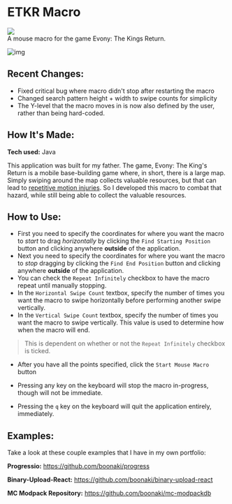 # ETKR Macro
<a href="https://github.com/boonaki/etkr-macro/releases/tag/Releases" className="mx-3 my-1"><img src='https://img.shields.io/github/downloads/boonaki/etkr-macro/total.svg'></img></a><br>
A mouse macro for the game Evony: The Kings Return.

![img](https://boonaki.me/imgs/etkr-macro.png)

## Recent Changes:
- Fixed critical bug where macro didn't stop after restarting the macro
- Changed search pattern height + width to swipe counts for simplicity
- The Y-level that the macro moves in is now also defined by the user, rather than being hard-coded.

## How It's Made:

**Tech used:** Java

This application was built for my father. The game, Evony: The King's Return is a mobile base-building game where, in short, there is a large map. Simply swiping around the map collects valuable resources, but that can lead to [repetitive motion injuries](https://www.health.harvard.edu/blog/the-health-effects-of-too-much-gaming-2020122221645). So I developed this macro to combat that hazard, while still being able to collect the valuable resources.

## How to Use:

- First you need to specify the coordinates for where you want the macro to *start* to drag *horizontally* by clicking the `Find Starting Position` button and clicking anywhere **outside** of the application.
- Next you need to specify the coordinates for where you want the macro to *stop* dragging by clicking the `Find End Position` button and clicking anywhere **outside** of the application.
- You can check the `Repeat Infinitely` checkbox to have the macro repeat until manually stopping.
- In the `Horizontal Swipe Count` textbox, specify the number of times you want the macro to swipe horizontally before performing another swipe vertically.
- In the `Vertical Swipe Count` textbox, specify the number of times you want the macro to swipe vertically. This value is used to determine how when the macro will end.
> This is dependent on whether or not the `Repeat Infinitely` checkbox is ticked.
- After you have all the points specified, click the `Start Mouse Macro` button

- Pressing any key on the keyboard will stop the macro in-progress, though will not be immediate.
- Pressing the `q` key on the keyboard will quit the application entirely, immediately.

## Examples:
Take a look at these couple examples that I have in my own portfolio:

**Progressio:** https://github.com/boonaki/progress

**Binary-Upload-React:** https://github.com/boonaki/binary-upload-react

**MC Modpack Repository:** https://github.com/boonaki/mc-modpackdb
